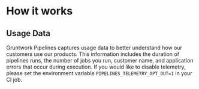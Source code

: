 # How it works

<!-- Placeholder for future content for Pipelines v2 -->

## Usage Data

Gruntwork Pipelines captures usage data to better understand how our customers use our products. This information includes the duration of pipelines runs, the number of jobs you run, customer name, and application errors that occur during execution. If you would like to disable telemetry, please set the environment variable `PIPELINES_TELEMETRY_OPT_OUT=1` in your CI job.

